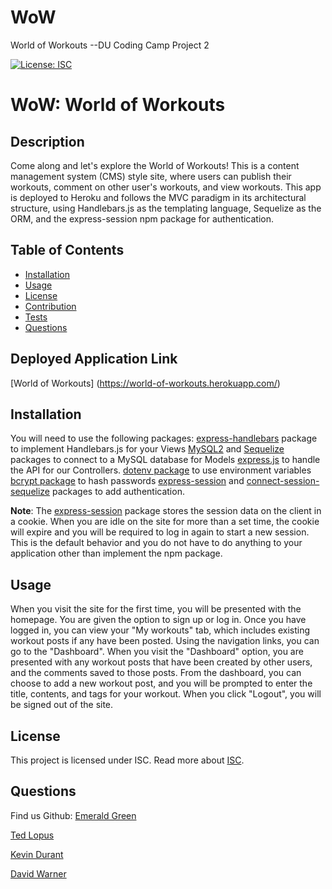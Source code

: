# WoW
World of Workouts --DU Coding Camp Project 2

[![License: ISC](https://img.shields.io/badge/License-ISC-blue.svg)](https://opensource.org/licenses/ISC)

# WoW: World of Workouts

## Description
Come along and let's explore the World of Workouts!
This is a content management system (CMS) style site, where users can publish their workouts, comment on other user's workouts, and view workouts. This app is deployed to Heroku and follows the MVC paradigm in its architectural structure, using Handlebars.js as the templating language, Sequelize as the ORM, and the express-session npm package for authentication.

## Table of Contents
* [Installation](#installation)
* [Usage](#usage)
* [License](#license)
* [Contribution](#contribution)
* [Tests](#tests)
* [Questions](#questions) 
  
## Deployed Application Link
[World of Workouts] (https://world-of-workouts.herokuapp.com/)

## Installation
You will need to use the following packages: 
[express-handlebars](https://www.npmjs.com/package/express-handlebars) package to implement Handlebars.js for your Views 
[MySQL2](https://www.npmjs.com/package/mysql2) and [Sequelize](https://www.npmjs.com/package/sequelize) packages to connect to a MySQL database for Models [express.js](https://www.npmjs.com/package/express) to handle the API for our Controllers.
[dotenv package](https://www.npmjs.com/package/dotenv) to use environment variables
[bcrypt package](https://www.npmjs.com/package/bcrypt) to hash passwords
[express-session](https://www.npmjs.com/package/express-session) and [connect-session-sequelize](https://www.npmjs.com/package/connect-session-sequelize) packages to add authentication.

**Note**: The [express-session](https://www.npmjs.com/package/express-session) package stores the session data on the client in a cookie. When you are idle on the site for more than a set time, the cookie will expire and you will be required to log in again to start a new session. This is the default behavior and you do not have to do anything to your application other than implement the npm package.

## Usage
When you visit the site for the first time, you will be presented with the homepage. You are given the option to sign up or log in. Once you have logged in, you can view your "My workouts" tab, which includes existing workout posts if any have been posted. Using the navigation links, you can go to the "Dashboard". When you visit the "Dashboard" option, you are presented with any workout posts that have been created by other users, and the comments saved to those posts. From the dashboard, you can choose to add a new workout post, and you will be prompted to enter the title, contents, and tags for your workout. When you click "Logout", you will be signed out of the site. 

## License
This project is licensed under  ISC.
Read more about [ISC](https://opensource.org/licenses/ISC).

## Questions
Find us Github: 
[Emerald Green](https://github.com/EmeraldAGreen)

[Ted Lopus](https://github.com/tedlopus)

[Kevin Durant](https://github.com/kevindur4nt)

[David Warner](https://github.com/1dhwarner)

